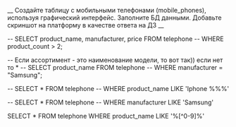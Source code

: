 __ Создайте таблицу с мобильными телефонами (mobile_phones), используя графический интерфейс. Заполните БД данными. Добавьте скриншот на платформу в качестве ответа на ДЗ __







-- SELECT product_name, manufacturer, price FROM telephone
-- WHERE product_count  > 2;



-- Если ассортимент - это наименование модели, то вот так)) если нет то *
-- SELECT product_name FROM telephone
-- WHERE manufacturer = "Samsung";


-- SELECT * FROM telephone
-- WHERE product_name LIKE 'Iphone %%%'


-- SELECT * FROM telephone
-- WHERE manufacturer LIKE 'Samsung'


SELECT * FROM telephone
WHERE product_name LIKE '%[^0-9]%'